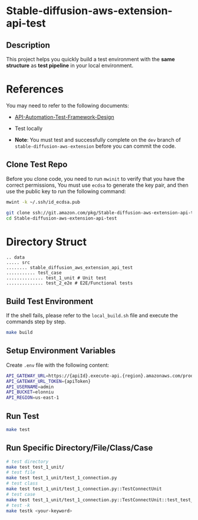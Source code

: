 # Stable-diffusion-aws-extension-api-test

## Description

This project helps you quickly build a test environment with the **same structure** as **test pipeline** in your local
environment.

# References

You may need to refer to the following documents:

- [API-Automation-Test-Framework-Design](https://code.amazon.com/packages/Stable-diffusion-aws-extension-api-test/trees/mainline)

- Test locally
- **Note**: You must test and successfully complete on the `dev` branch of `stable-diffusion-aws-extension` before you
  can commit the code.

## Clone Test Repo

Before you clone code, you need to run `mwinit` to verify that you have the correct permissions, You must use `ecdsa` to
generate the key pair, and then use the public key to run the following command:

```bash
mwint -k ~/.ssh/id_ecdsa.pub
```

```bash
git clone ssh://git.amazon.com/pkg/Stable-diffusion-aws-extension-api-test
cd Stable-diffusion-aws-extension-api-test
```

# Directory Struct

```agsl
.. data
..... src
........ stable_diffusion_aws_extension_api_test
........... test_case
.............. test_1_unit # Unit test
.............. test_2_e2e # E2E/Functional tests
```

## Build Test Environment

If the shell fails, please refer to the `local_build.sh` file and execute the commands step by step.

```bash
make build
```

## Setup Environment Variables

Create `.env` file with the following content:

```bash
API_GATEWAY_URL=https://{apiId}.execute-api.{region}.amazonaws.com/prod/
API_GATEWAY_URL_TOKEN={apiToken}
API_USERNAME=admin
API_BUCKET=elonniu
API_REGION=us-east-1
```

## Run Test

```bash
make test
```

## Run Specific Directory/File/Class/Case

```bash
# test directory
make test test_1_unit/
# test file
make test test_1_unit/test_1_connection.py
# test class
make test test_1_unit/test_1_connection.py::TestConnectUnit
# test case
make test test_1_unit/test_1_connection.py::TestConnectUnit::test_test_connection_get_without_key
# test -k
make testk <your-keyword>
```
